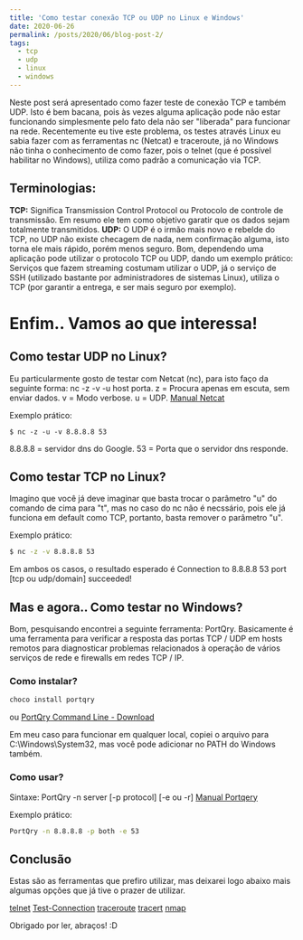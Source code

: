 ```yaml
---
title: 'Como testar conexão TCP ou UDP no Linux e Windows'
date: 2020-06-26
permalink: /posts/2020/06/blog-post-2/
tags:
  - tcp
  - udp
  - linux
  - windows
---
```


Neste post será apresentado como fazer teste de conexão TCP e também UDP. Isto é bem bacana, pois às vezes alguma aplicação pode não estar funcionando simplesmente pelo fato dela não ser "liberada" para funcionar na rede. 
Recentemente eu tive este problema, os testes através Linux eu sabia fazer com as ferramentas nc (Netcat) e traceroute, já no Windows não tinha o conhecimento de como fazer, pois o telnet (que é possível habilitar no Windows), utiliza como padrão a comunicação via TCP.

## Terminologias: ##
**TCP:** Significa Transmission Control Protocol ou Protocolo de controle de transmissão. Em resumo ele tem como objetivo garatir que os dados sejam totalmente transmitidos.
**UDP:** O UDP é o irmão mais novo e rebelde do TCP, no UDP não existe checagem de nada, nem confirmação alguma, isto torna ele mais rápido, porém menos seguro.
Bom, dependendo uma aplicação pode utilizar o protocolo TCP ou UDP, dando um exemplo prático: Serviços que fazem streaming costumam utilizar o UDP, já o serviço de SSH (utilizado bastante por administradores de sistemas Linux), utiliza o TCP (por garantir a entrega, e ser mais seguro por exemplo).

# Enfim.. Vamos ao que interessa!
## Como testar UDP no Linux? ##

Eu particularmente gosto de testar com  Netcat (nc), para isto faço da seguinte forma:
nc -z -v -u host porta.
z = Procura apenas em escuta, sem enviar dados.
v = Modo verbose.
u = UDP.
[Manual Netcat](https://www.commandlinux.com/man-page/man1/nc.1.html)

Exemplo prático:
```
$ nc -z -u -v 8.8.8.8 53
```
8.8.8.8 = servidor dns do Google.
53 = Porta que o servidor dns responde.

## Como testar TCP no Linux? ##
Imagino que você já deve imaginar que basta trocar o parâmetro "u" do comando de cima para "t", mas no caso do nc não é necssário, pois ele já funciona em default como TCP, portanto, basta remover o parâmetro "u".

Exemplo prático:
```bash
$ nc -z -v 8.8.8.8 53
```

Em ambos os casos, o resultado esperado é Connection to 8.8.8.8 53 port [tcp ou udp/domain] succeeded!

## Mas e agora.. Como testar no Windows? ##

Bom, pesquisando encontrei a seguinte ferramenta: PortQry.
Basicamente é uma ferramenta para verificar a resposta das portas TCP / UDP em hosts remotos para diagnosticar problemas relacionados à operação de vários serviços de rede e firewalls em redes TCP / IP.

### Como instalar? ###
```bash
choco install portqry
```
ou
[PortQry Command Line - Download](https://www.microsoft.com/en-us/download/details.aspx?id=17148)

Em meu caso para funcionar em qualquer local, copiei o arquivo para C:\Windows\System32, mas você pode adicionar no PATH do Windows também.

### Como usar? ###
Sintaxe: PortQry -n server [-p protocol] [-e ou -r]
[Manual Portqery](https://support.microsoft.com/en-za/help/310099/description-of-the-portqry-exe-command-line-utility)

Exemplo prático:
```bash
PortQry -n 8.8.8.8 -p both -e 53
```

## Conclusão
Estas são as ferramentas que prefiro utilizar, mas deixarei logo abaixo mais algumas opções que já tive o prazer de utilizar.

[telnet](https://www.commandlinux.com/man-page/man1/telnet.1.html)
[Test-Connection](https://docs.microsoft.com/en-us/powershell/module/microsoft.powershell.management/test-connection?view=powershell-7)
[traceroute](https://linux.die.net/man/8/traceroute)
[tracert](https://docs.microsoft.com/en-us/windows-server/administration/windows-commands/tracert)
[nmap](https://nmap.org/docs.html)

Obrigado por ler, abraços! :D